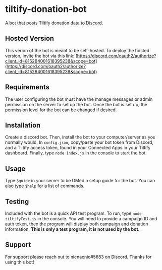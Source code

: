 # tiltify-donation-bot
A bot that posts Tiltify donation data to Discord.

## Hosted Version
This verion of the bot is meant to be self-hosted. To deploy the hosted version, invite the bot via this link: [https://discord.com/oauth2/authorize?client_id=815284001618395238&scope=bot](https://discord.com/oauth2/authorize?client_id=815284001618395238&scope=bot)

## Requirements
The user configuring the bot must have the manage messages or admin permission on the server to set up the bot. Once the bot is set up, the permission level for the bot can be changed if desired.

## Installation
Create a discord bot. Then, install the bot to your computer/server as you normally would. In `config.json`, copy/paste your bot token from Discord, and a Tiltify access token, found in your Connected Apps in your Tiltify dashboard. Finally, type `node index.js` in the console to start the bot.

## Usage
Type `$guide` in your server to be DMed a setup guide for the bot. You can also type `$help` for a list of commands.

## Testing
Included with the bot is a quick API test program. To run, type `node tiltifyTest.js` in the console. You will need to provide a campaign ID and auth token, then the program will display both campaign and donation information. **This is only a test program, it is not used by the bot.**

## Support
For support please reach out to nicnacnic#5683 on Discord. Thanks for using this bot!
